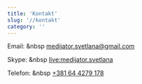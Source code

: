 ```yaml
---
title: 'Kontakt'
slug: '//kontakt'
category: ''
---
```


Email: &nbsp [medijator.svetlana@gmail.com](mailto:medijator.svetlana@gmail.com)

Skype: &nbsp [live:medijator.svetlana](skype:live:medijator.svetlana?call)

Telefon: &nbsp [+381 64 4279 178](tel:+381644279178)